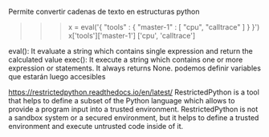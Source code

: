 Permite convertir cadenas de texto en estructuras python
>>> x = eval('{ "tools" : { "master-1" : [ "cpu", "calltrace" ] } }')
>>> x['tools']['master-1']
['cpu', 'calltrace']


eval(): It evaluate a string which contains single expression and return the calculated value
exec(): It execute a string which contains one or more expression or statements. It always returns None.
  podemos definir variables que estarán luego accesibles


https://restrictedpython.readthedocs.io/en/latest/
RestrictedPython is a tool that helps to define a subset of the Python language which allows to provide a program input into a trusted environment. RestrictedPython is not a sandbox system or a secured environment, but it helps to define a trusted environment and execute untrusted code inside of it.
